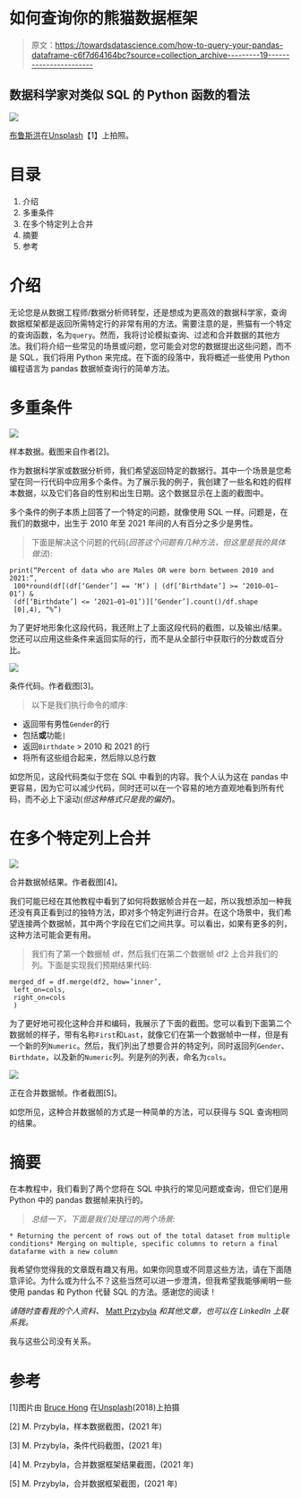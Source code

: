 # 如何查询你的熊猫数据框架

> 原文：<https://towardsdatascience.com/how-to-query-your-pandas-dataframe-c6f7d64164bc?source=collection_archive---------19----------------------->

## 数据科学家对类似 SQL 的 Python 函数的看法

![](img/614c2748e898595603e2faad28b5267e.png)

[布鲁斯洪](https://unsplash.com/@hongqi?utm_source=unsplash&utm_medium=referral&utm_content=creditCopyText)在[Unsplash](https://unsplash.com/s/photos/pandas?utm_source=unsplash&utm_medium=referral&utm_content=creditCopyText)【1】上拍照。

# 目录

1.  介绍
2.  多重条件
3.  在多个特定列上合并
4.  摘要
5.  参考

# 介绍

无论您是从数据工程师/数据分析师转型，还是想成为更高效的数据科学家，查询数据框架都是返回所需特定行的非常有用的方法。需要注意的是，熊猫有一个特定的查询函数，名为`query`。然而，我将讨论模拟查询、过滤和合并数据的其他方法。我们将介绍一些常见的场景或问题，您可能会对您的数据提出这些问题，而不是 SQL，我们将用 Python 来完成。在下面的段落中，我将概述一些使用 Python 编程语言为 pandas 数据帧查询行的简单方法。

# 多重条件

![](img/11de85bef230572190a3588d0393ee75.png)

样本数据。截图来自作者[2]。

作为数据科学家或数据分析师，我们希望返回特定的数据行。其中一个场景是您希望在同一行代码中应用多个条件。为了展示我的例子，我创建了一些名和姓的假样本数据，以及它们各自的性别和出生日期。这个数据显示在上面的截图中。

多个条件的例子本质上回答了一个特定的问题，就像使用 SQL 一样。问题是，在我们的数据中，出生于 2010 年至 2021 年间的人有百分之多少是男性。

> 下面是解决这个问题的代码(*回答这个问题有几种方法，但这里是我的具体做法*):

```
print(“Percent of data who are Males OR were born between 2010 and 2021:”,
 100*round(df[(df[‘Gender’] == ‘M’) | (df[‘Birthdate’] >= ‘2010–01–01’) & 
 (df[‘Birthdate’] <= ‘2021–01–01’)][‘Gender’].count()/df.shape
 [0],4), “%”)
```

为了更好地形象化这段代码，我还附上了上面这段代码的截图，以及输出/结果。您还可以应用这些条件来返回实际的行，而不是从全部行中获取行的分数或百分比。

![](img/1f0272c26788970aa0be55b0918817d8.png)

条件代码。作者截图[3]。

> 以下是我们执行命令的顺序:

*   返回带有男性`Gender`的行
*   包括**或**功能`|`
*   返回`Birthdate` > 2010 和 2021 的行
*   将所有这些组合起来，然后除以总行数

如您所见，这段代码类似于您在 SQL 中看到的内容。我个人认为这在 pandas 中更容易，因为它可以减少代码，同时还可以在一个容易的地方直观地看到所有代码，而不必上下滚动(*但这种格式只是我的偏好*)。

# 在多个特定列上合并

![](img/e46238889bc558e137d91571d8fe835b.png)

合并数据帧结果。作者截图[4]。

我们可能已经在其他教程中看到了如何将数据帧合并在一起，所以我想添加一种我还没有真正看到过的独特方法，即对多个特定列进行合并。在这个场景中，我们希望连接两个数据帧，其中两个字段在它们之间共享。可以看出，如果有更多的列，这种方法可能会更有用。

> 我们有了第一个数据帧 df，然后我们在第二个数据帧 df2 上合并我们的列。下面是实现我们预期结果代码:

```
merged_df = df.merge(df2, how=’inner’, 
 left_on=cols, 
 right_on=cols
 )
```

为了更好地可视化这种合并和编码，我展示了下面的截图。您可以看到下面第二个数据帧的样子，带有名称`First`和`Last`，就像它们在第一个数据帧中一样，但是有一个新的列`Numeric`。然后，我们列出了想要合并的特定列，同时返回列`Gender`、`Birthdate`，以及新的`Numeric`列。列是列的列表，命名为`cols`。

![](img/8b29c35d41ac1613e875bf5bc378314c.png)

正在合并数据帧。作者截图[5]。

如您所见，这种合并数据帧的方式是一种简单的方法，可以获得与 SQL 查询相同的结果。

# 摘要

在本教程中，我们看到了两个您将在 SQL 中执行的常见问题或查询，但它们是用 Python 中的 pandas 数据帧来执行的。

> *总结一下，下面是我们处理过的两个场景:*

```
* Returning the percent of rows out of the total dataset from multiple conditions* Merging on multiple, specific columns to return a final datafarme with a new column
```

我希望你觉得我的文章既有趣又有用。如果你同意或不同意这些方法，请在下面随意评论。为什么或为什么不？这些当然可以进一步澄清，但我希望我能够阐明一些使用 pandas 和 Python 代替 SQL 的方法。感谢您的阅读！

*请随时查看我的个人资料、* [Matt Przybyla](https://medium.com/u/abe5272eafd9?source=post_page-----c6f7d64164bc--------------------------------) *和其他文章，也可以在 LinkedIn 上联系我。*

我与这些公司没有关系。

# 参考

[1]图片由 [Bruce Hong](https://unsplash.com/@hongqi?utm_source=unsplash&utm_medium=referral&utm_content=creditCopyText) 在[Unsplash](https://unsplash.com/s/photos/pandas?utm_source=unsplash&utm_medium=referral&utm_content=creditCopyText)(2018)上拍摄

[2] M. Przybyla，样本数据截图，(2021 年)

[3] M. Przybyla，条件代码截图，(2021 年)

[4] M. Przybyla，合并数据框架结果截图，(2021 年)

[5] M. Przybyla，合并数据框架截图，(2021 年)